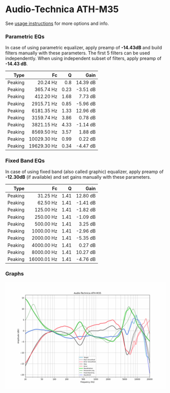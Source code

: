 # Audio-Technica ATH-M35
See [usage instructions](https://github.com/jaakkopasanen/AutoEq#usage) for more options and info.

### Parametric EQs
In case of using parametric equalizer, apply preamp of **-14.43dB** and build filters manually
with these parameters. The first 5 filters can be used independently.
When using independent subset of filters, apply preamp of **-14.43 dB**.

| Type    | Fc          |    Q | Gain     |
|--------:|------------:|-----:|---------:|
| Peaking | 20.24 Hz    | 0.8  | 14.39 dB |
| Peaking | 365.74 Hz   | 0.23 | -3.51 dB |
| Peaking | 412.20 Hz   | 1.68 | 7.73 dB  |
| Peaking | 2915.71 Hz  | 0.85 | -5.96 dB |
| Peaking | 6181.35 Hz  | 1.33 | 12.96 dB |
| Peaking | 3159.74 Hz  | 3.86 | 0.78 dB  |
| Peaking | 3821.15 Hz  | 4.33 | -1.14 dB |
| Peaking | 8569.50 Hz  | 3.57 | 1.88 dB  |
| Peaking | 10029.30 Hz | 0.99 | 0.22 dB  |
| Peaking | 19629.30 Hz | 0.34 | -4.47 dB |

### Fixed Band EQs
In case of using fixed band (also called graphic) equalizer, apply preamp of **-12.30dB**
(if available) and set gains manually with these parameters.

| Type    | Fc          |    Q | Gain     |
|--------:|------------:|-----:|---------:|
| Peaking | 31.25 Hz    | 1.41 | 12.80 dB |
| Peaking | 62.50 Hz    | 1.41 | -1.41 dB |
| Peaking | 125.00 Hz   | 1.41 | -1.82 dB |
| Peaking | 250.00 Hz   | 1.41 | -1.09 dB |
| Peaking | 500.00 Hz   | 1.41 | 3.25 dB  |
| Peaking | 1000.00 Hz  | 1.41 | -2.96 dB |
| Peaking | 2000.00 Hz  | 1.41 | -5.35 dB |
| Peaking | 4000.00 Hz  | 1.41 | 0.27 dB  |
| Peaking | 8000.00 Hz  | 1.41 | 10.27 dB |
| Peaking | 16000.01 Hz | 1.41 | -4.76 dB |

### Graphs
![](./Audio-Technica%20ATH-M35.png)